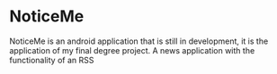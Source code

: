 # NoticeMe
NoticeMe is an android application that is still in development, it is the application of my final degree project.  A news application with the functionality of an RSS
